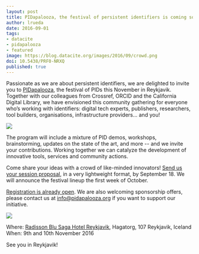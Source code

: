 ```yaml
---
layout: post
title: PIDapalooza, the festival of persistent identifiers is coming soon!
author: lrueda
date: 2016-09-01
tags:
- datacite
- pidapalooza
- featured
image: https://blog.datacite.org/images/2016/09/crowd.png
doi: 10.5438/PRF0-NRXQ
published: true
---
```

Passionate as we are about persistent identifiers, we are delighted to invite you to [PIDapalooza](http://pidapalooza.org), the festival of PIDs this November in Reykjavik. Together with our colleagues from Crossref, ORCID and the California Digital Library, we have envisioned this community gathering for everyone who’s working with identifiers: digital tech experts, publishers, researchers, tool builders, organisations, infrastructure providers… and you!

![](/images/2016/09/crowd.png)

The program will include a mixture of PID demos, workshops, brainstorming, updates on the state of the art, and more -- and we invite your contributions. Working together we can catalyze the development of innovative tools, services and community actions.

Come share your ideas with a crowd of like-minded innovators! [Send us your session proposal](https://docs.google.com/forms/d/e/1FAIpQLSej7YKQVCPTTCo8zeIS-ODjtsb5SIS299uZZBo8ZN6yD0WI5Q/viewform?c=0&w=1&usp=send_form), in a very lightweight format, by September 18. We will announce the festival lineup the first week of October.

[Registration is already open](http://pidapalooza.eventbrite.com). We are also welcoming sponsorship offers, please contact us at [info@pidapalooza.org](mailto:info@pidapalooza.org) if you want to support our initiative.

![](/images/2016/09/pidapalooza.png)

Where: [Radisson Blu Saga Hotel Reykjavik](https://www.radissonblu.com/en/sagahotel-reykjavikhttp://pidapalooza.eventbrite.com), Hagatorg, 107 Reykjavik, Iceland
When: 9th and 10th November 2016

See you in Reykjavik!
